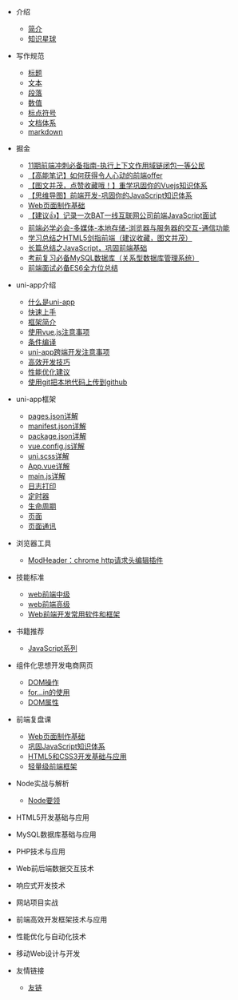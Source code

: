 <!-- 目录 -->
* 介绍
    * [简介](/关于我.md)
    * [知识星球](/知识星球.md)

* 写作规范
    * [标题](/技术文档写作规范/title.md)
    * [文本](/技术文档写作规范/text.md)
    * [段落](/技术文档写作规范/paragraph.md)
    * [数值](/技术文档写作规范/number.md)
    * [标点符号](/技术文档写作规范/marks.md)
    * [文档体系](/技术文档写作规范/structure.md)
    * [markdown](/技术文档写作规范/markdown.md)

* 掘金
	* [11期前端冲刺必备指南-执行上下文作用域链闭包一等公民](/掘金/11期前端冲刺必备指南-执行上下文作用域链闭包一等公民.md)
	* [【高能笔记】如何获得令人心动的前端offer](/掘金/【高能笔记】如何获得令人心动的前端offer.md)
	* [【图文并茂，点赞收藏哦！】重学巩固你的Vuejs知识体系](/掘金/【图文并茂，点赞收藏哦！】重学巩固你的Vuejs知识体系.md)
	* [【思维导图】前端开发-巩固你的JavaScript知识体系](/掘金/【思维导图】前端开发-巩固你的JavaScript知识体系.md)
	* [Web页面制作基础](/掘金/Web页面制作基础.md)
	* [【建议👍】记录一次BAT一线互联网公司前端JavaScript面试](/掘金/【建议👍】记录一次BAT一线互联网公司前端JavaScript面试.md)
	* [前端必学必会-多媒体-本地存储-浏览器与服务器的交互-通信功能](/掘金/前端必学必会-多媒体-本地存储-浏览器与服务器的交互-通信功能.md)
	* [学习总结之HTML5剑指前端（建议收藏，图文并茂）](/掘金/学习总结之HTML5剑指前端（建议收藏，图文并茂）.md)
	* [长篇总结之JavaScript，巩固前端基础](/掘金/长篇总结之JavaScript，巩固前端基础.md)
	* [考前复习必备MySQL数据库（关系型数据库管理系统）](/掘金/考前复习必备MySQL数据库（关系型数据库管理系统）.md)
	* [前端面试必备ES6全方位总结](/掘金/前端面试必备ES6全方位总结.md)

* uni-app介绍
    * [什么是uni-app](/uni-app介绍/什么是uni-app.md)
    * [快速上手](/uni-app介绍/快速上手.md)
    * [框架简介](/uni-app介绍/框架简介.md)
    * [使用vue.js注意事项](/uni-app介绍/使用vue.js注意事项.md)
    * [条件编译](/uni-app介绍/条件编译.md)
    * [uni-app跨端开发注意事项](/uni-app介绍/uni-app跨端开发注意事项.md)
    * [高效开发技巧](/uni-app介绍/高效开发技巧.md)
    * [性能优化建议](/uni-app介绍/性能优化建议.md)
    * [使用git把本地代码上传到github](/uni-app介绍/使用git把本地代码上传到github.md)

* uni-app框架
    * [pages.json详解](/uni-app框架/pages.json详解.md)
    * [manifest.json详解](/uni-app框架/manifest.json详解.md)
    * [package.json详解](/uni-app框架/package.json详解.md)
    * [vue.config.js详解](/uni-app框架/vue.config.js详解.md)
    * [uni.scss详解](/uni-app框架/uni.scss详解.md)
    * [App.vue详解](/uni-app框架/App.vue详解.md)
    * [main.js详解](/uni-app框架/main.js详解.md)
    * [日志打印](/uni-app框架/日志打印.md)
    * [定时器](/uni-app框架/定时器.md)
    * [生命周期](/uni-app框架/生命周期.md)
    * [页面](/uni-app框架/页面.md)
    * [页面通讯](/uni-app框架/页面通讯.md)

* 浏览器工具
    * [ModHeader：chrome http请求头编辑插件](/浏览器工具/ModHeader-chrome-http请求头编辑插件.md)

* 技能标准
    * [web前端中级](/技能标准/web前端中级.md)
    * [web前端高级](/技能标准/web前端高级.md)
    * [Web前端开发常用软件和框架](/技能标准/Web前端开发常用软件和框架.md)

* 书籍推荐
    * [JavaScript系列](/书籍推荐/JavaScript系列.md)

* 组件化思想开发电商网页
    * [DOM操作](/组件化思想开发电商网页/DOM操作.md)
    * [for...in的使用](/组件化思想开发电商网页/for...in的使用.md)
    * [DOM属性](/组件化思想开发网页/DOM属性.md)

* 前端复盘课
    * [Web页面制作基础](/前端复盘课/Web页面制作基础.md)
    * [巩固JavaScript知识体系](/前端复盘课/JavaScript程序设计.md)
    * [HTML5和CSS3开发基础与应用](/前端复盘课/HTML5和CSS3开发基础与应用.md)
    * [轻量级前端框架](/前端复盘课/轻量级前端框架.md)

* Node实战与解析
    * [Node要领](/Node实战与解析/Node要领.md)

* HTML5开发基础与应用

* MySQL数据库基础与应用

* PHP技术与应用

* Web前后端数据交互技术

* 响应式开发技术

* 网站项目实战

* 前端高效开发框架技术与应用

* 性能优化与自动化技术

* 移动Web设计与开发

* 友情链接
    * [友链](/友情链接/友链.md)